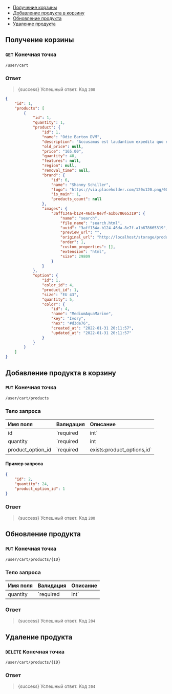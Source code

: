 - [Получение корзины](#get-cart)
- [Добавление продукта в корзину](#add-product)
- [Обновление продукта](#update-cart-products)
- [Удаление продукта](#delete-product)

<a name="get-cart"></a>
## Получение корзины <larecipe-badge type="primary" circle icon="fa fa-lock"></larecipe-badge>

### `GET` **Конечная точка**


```text
/user/cart
```

### Ответ

> {success} Успешный ответ. Код `200`

```json
{
    "id": 1,
    "products": [
        {
            "id": 1,
            "quantity": 1,
            "product": {
                "id": 1,
                "name": "Odie Barton DVM",
                "description": "Accusamus est laudantium expedita quo nulla quo. Vel ducimus nihil quae velit veritatis. Vel ullam error aspernatur accusantium. Provident qui velit molestias non sit id velit.",
                "old_price": null,
                "price": "165.00",
                "quantity": 40,
                "features": null,
                "region": null,
                "removal_time": null,
                "brand": {
                    "id": 6,
                    "name": "Shanny Schiller",
                    "logo": "https://via.placeholder.com/120x120.png/004488?text=quia",
                    "is_main": 1,
                    "products_count": null
                },
                "images": {
                    "3aff134a-b124-46da-8e7f-a1b678665319": {
                        "name": "search",
                        "file_name": "search.html",
                        "uuid": "3aff134a-b124-46da-8e7f-a1b678665319",
                        "preview_url": "",
                        "original_url": "http://localhost/storage/products/1/search.html",
                        "order": 1,
                        "custom_properties": [],
                        "extension": "html",
                        "size": 29809
                    }
                }
            },
            "option": {
                "id": 1,
                "color_id": 4,
                "product_id": 1,
                "size": "EU 43",
                "quantity": 5,
                "color": {
                    "id": 4,
                    "name": "MediumAquaMarine",
                    "key": "Ivory",
                    "hex": "#d3de76",
                    "created_at": "2022-01-31 20:11:57",
                    "updated_at": "2022-01-31 20:11:57"
                }
            }
        }
    ]
}
```

<a name="add-product"></a>
## Добавление продукта в корзину <larecipe-badge type="primary" circle icon="fa fa-lock"></larecipe-badge>

### `PUT` **Конечная точка**
```text
/user/cart/products
```

### Тело запроса

|Имя поля|Валидация|Описание|
|:-|:-|:-|
|id|`required|int`|ID добавляемого товара
|quantity|`required|int|min:1`|Кол-во продукта 
|product_option_id|`required|exists:product_options,id`|Характеристика продукта

#### Пример запроса
```json
{
	"id": 2,
	"quantity": 24,
	"product_option_id": 1
}
```


### Ответ

> {success} Успешный ответ. Код `200`

<a name="update-cart-products"></a>
## Обновление продукта

### `PUT` **Конечная точка**
```text
/user/cart/products/{ID}
```

### Тело запроса

|Имя поля|Валидация|Описание|
|:-|:-|:-|
|quantity|`required|int`| Кол-во продукта

### Ответ

> {success} Успешный ответ. Код `204`

<a name="delete-product"></a>
## Удаление продукта <larecipe-badge type="primary" circle icon="fa fa-lock"></larecipe-badge>

### `DELETE` **Конечная точка**
```text
/user/cart/products/{ID}
```

### Ответ

> {success} Успешный ответ. Код `204`
